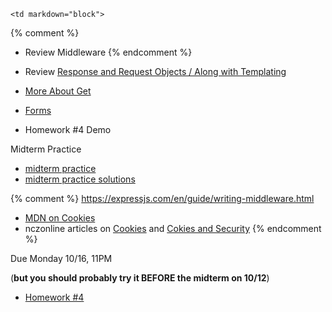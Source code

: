 	<td markdown="block">

{% comment %}
* Review Middleware
{% endcomment %}

* Review [Response and Request Objects / Along with Templating](slides/09/request-response.html)
* [More About Get](slides/10/review-get.html)
* [Forms](slides/10/forms.html)
* Homework #4 Demo

Midterm Practice

* [midterm practice](resources/handouts/midterm/midterm_1_practice.pdf)
* [midterm practice solutions](resources/handouts/midterm/midterm_1_practice_solutions.pdf)

<!-- 
* [Maybe Static Sites, Remote Server](slides/08/static.html)
* [Maybe Debugging](slides/09/debugging.html)

* [](slides//.html)
* [](slides//.html)
-->
</td>
	<td markdown="block">

{% comment %}
https://expressjs.com/en/guide/writing-middleware.html
* [MDN on Cookies](https://developer.mozilla.org/en-US/docs/Web/HTTP/Cookies)
* nczonline articles on [Cookies](https://www.nczonline.net/blog/2009/05/05/http-cookies-explained/) and [Cokies and Security](https://www.nczonline.net/blog/2009/05/12/cookies-and-security/)
{% endcomment %}
</td>
	<td markdown="block">

Due Monday 10/16, 11PM 

(__but you should probably try it BEFORE the midterm on 10/12__)

* [Homework #4](homework/04.html)


</td>
